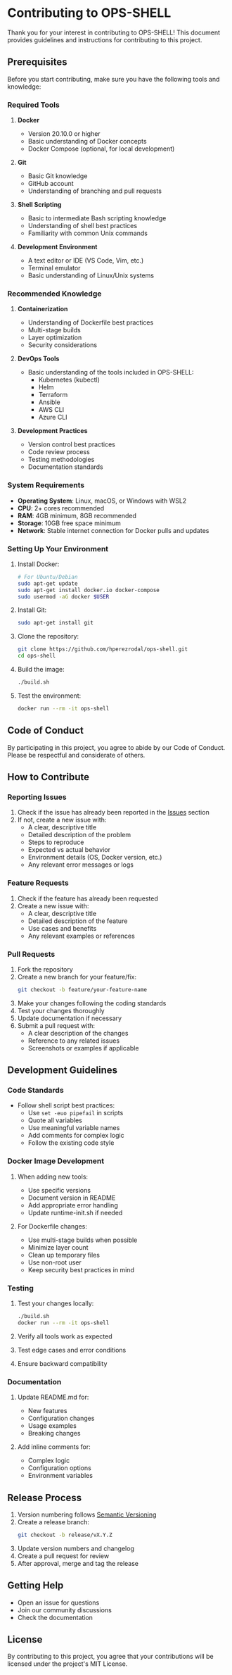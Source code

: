 # Contributing to OPS-SHELL

Thank you for your interest in contributing to OPS-SHELL! This document provides guidelines and instructions for contributing to this project.

## Prerequisites

Before you start contributing, make sure you have the following tools and knowledge:

### Required Tools

1. **Docker**
   - Version 20.10.0 or higher
   - Basic understanding of Docker concepts
   - Docker Compose (optional, for local development)

2. **Git**
   - Basic Git knowledge
   - GitHub account
   - Understanding of branching and pull requests

3. **Shell Scripting**
   - Basic to intermediate Bash scripting knowledge
   - Understanding of shell best practices
   - Familiarity with common Unix commands

4. **Development Environment**
   - A text editor or IDE (VS Code, Vim, etc.)
   - Terminal emulator
   - Basic understanding of Linux/Unix systems

### Recommended Knowledge

1. **Containerization**
   - Understanding of Dockerfile best practices
   - Multi-stage builds
   - Layer optimization
   - Security considerations

2. **DevOps Tools**
   - Basic understanding of the tools included in OPS-SHELL:
     - Kubernetes (kubectl)
     - Helm
     - Terraform
     - Ansible
     - AWS CLI
     - Azure CLI

3. **Development Practices**
   - Version control best practices
   - Code review process
   - Testing methodologies
   - Documentation standards

### System Requirements

- **Operating System**: Linux, macOS, or Windows with WSL2
- **CPU**: 2+ cores recommended
- **RAM**: 4GB minimum, 8GB recommended
- **Storage**: 10GB free space minimum
- **Network**: Stable internet connection for Docker pulls and updates

### Setting Up Your Environment

1. Install Docker:
   ```bash
   # For Ubuntu/Debian
   sudo apt-get update
   sudo apt-get install docker.io docker-compose
   sudo usermod -aG docker $USER
   ```

2. Install Git:
   ```bash
   sudo apt-get install git
   ```

3. Clone the repository:
   ```bash
   git clone https://github.com/hperezrodal/ops-shell.git
   cd ops-shell
   ```

4. Build the image:
   ```bash
   ./build.sh
   ```

5. Test the environment:
   ```bash
   docker run --rm -it ops-shell
   ```

## Code of Conduct

By participating in this project, you agree to abide by our Code of Conduct. Please be respectful and considerate of others.

## How to Contribute

### Reporting Issues

1. Check if the issue has already been reported in the [Issues](https://github.com/hperezrodal/ops-shell/issues) section
2. If not, create a new issue with:
   - A clear, descriptive title
   - Detailed description of the problem
   - Steps to reproduce
   - Expected vs actual behavior
   - Environment details (OS, Docker version, etc.)
   - Any relevant error messages or logs

### Feature Requests

1. Check if the feature has already been requested
2. Create a new issue with:
   - A clear, descriptive title
   - Detailed description of the feature
   - Use cases and benefits
   - Any relevant examples or references

### Pull Requests

1. Fork the repository
2. Create a new branch for your feature/fix:
   ```bash
   git checkout -b feature/your-feature-name
   ```
3. Make your changes following the coding standards
4. Test your changes thoroughly
5. Update documentation if necessary
6. Submit a pull request with:
   - A clear description of the changes
   - Reference to any related issues
   - Screenshots or examples if applicable

## Development Guidelines

### Code Standards

- Follow shell script best practices:
  - Use `set -euo pipefail` in scripts
  - Quote all variables
  - Use meaningful variable names
  - Add comments for complex logic
  - Follow the existing code style

### Docker Image Development

1. When adding new tools:
   - Use specific versions
   - Document version in README
   - Add appropriate error handling
   - Update runtime-init.sh if needed

2. For Dockerfile changes:
   - Use multi-stage builds when possible
   - Minimize layer count
   - Clean up temporary files
   - Use non-root user
   - Keep security best practices in mind

### Testing

1. Test your changes locally:
   ```bash
   ./build.sh
   docker run --rm -it ops-shell
   ```

2. Verify all tools work as expected
3. Test edge cases and error conditions
4. Ensure backward compatibility

### Documentation

1. Update README.md for:
   - New features
   - Configuration changes
   - Usage examples
   - Breaking changes

2. Add inline comments for:
   - Complex logic
   - Configuration options
   - Environment variables

## Release Process

1. Version numbering follows [Semantic Versioning](https://semver.org/)
2. Create a release branch:
   ```bash
   git checkout -b release/vX.Y.Z
   ```
3. Update version numbers and changelog
4. Create a pull request for review
5. After approval, merge and tag the release

## Getting Help

- Open an issue for questions
- Join our community discussions
- Check the documentation

## License

By contributing to this project, you agree that your contributions will be licensed under the project's MIT License. 